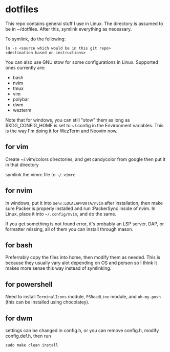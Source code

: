 # dotfiles
This repo contains general stuff I use in Linux. The directory is
assumed to be in ~/dotfiles. After this, symlink everything as necessary.

To symlink, do the following:
```
ln -s <source which would be in this git repo>
<destination based on instructions>
```

You can also use GNU stow for some configurations in Linux. Supported ones currently are:
- bash
- nvim
- tmux
- vim
- polybar
- dwm
- wezterm

Note that for windows, you can still "stow" them as long as $XDG_CONFIG_HOME is set to ~/.config in
the Environment variables. This is the way I'm doing it for WezTerm and Neovim now.

## for vim
Create ~/.vim/colors directories, and get candycolor from google then put
it in that directory

symlink the vimrc file to `~/.vimrc`

## for nvim
In windows, put it into `$env:LOCALAPPDATA/nvim` after installation, then
make sure Packer is properly installed and run :PackerSync inside of
nvim. In Linux, place it into `~/.config/nvim`, and do the same.

If you get something is not found error, it's probably an LSP server,
DAP, or formatter missing, all of them you can install through mason.

## for bash
Preferrably copy the files into home, then modify them as needed. This is
because they usually vary alot depending on OS and person so I think
it makes more sense this way instead of symlinking.

## for powershell
Need to install `TerminalIcons` module, `PSReadLine` module, and `oh-my-posh` (this
can be installed using chocolatey).

## for dwm
settings can be changed in config.h, or you can remove config.h, modify config.def.h, then run
```
sudo make clean install
```
